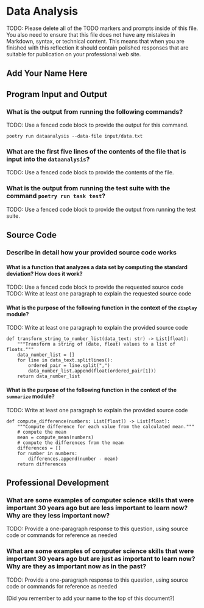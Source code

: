 # Data Analysis

TODO: Please delete all of the TODO markers and prompts inside of this file. You
also need to ensure that this file does not have any mistakes in Markdown,
syntax, or technical content. This means that when you are finished with this
reflection it should contain polished responses that are suitable for
publication on your professional web site.

## Add Your Name Here

## Program Input and Output

### What is the output from running the following commands?

TODO: Use a fenced code block to provide the output for this command.

`poetry run dataanalysis --data-file input/data.txt`

### What are the first five lines of the contents of the file that is input into the `dataanalysis`?

TODO: Use a fenced code block to provide the contents of the file.

### What is the output from running the test suite with the command `poetry run task test`?

TODO: Use a fenced code block to provide the output from running the test suite.

## Source Code

### Describe in detail how your provided source code works

#### What is a function that analyzes a data set by computing the standard deviation? How does it work?

TODO: Use a fenced code block to provide the requested source code
TODO: Write at least one paragraph to explain the requested source code

#### What is the purpose of the following function in the context of the `display` module?

TODO: Write at least one paragraph to explain the provided source code

```
def transform_string_to_number_list(data_text: str) -> List[float]:
    """Transform a string of (date, float) values to a list of floats."""
    data_number_list = []
    for line in data_text.splitlines():
        ordered_pair = line.split(",")
        data_number_list.append(float(ordered_pair[1]))
    return data_number_list
```

#### What is the purpose of the following function in the context of the `summarize` module?

TODO: Write at least one paragraph to explain the provided source code

```
def compute_difference(numbers: List[float]) -> List[float]:
    """Compute difference for each value from the calculated mean."""
    # compute the mean
    mean = compute_mean(numbers)
    # compute the differences from the mean
    differences = []
    for number in numbers:
        differences.append(number - mean)
    return differences
```

## Professional Development

### What are some examples of computer science skills that were important 30 years ago but are less important to learn now? Why are they less important now?

TODO: Provide a one-paragraph response to this question, using source code or commands for reference as needed

### What are some examples of computer science skills that were important 30 years ago but are just as important to learn now? Why are they as important now as in the past?

TODO: Provide a one-paragraph response to this question, using source code or commands for reference as needed

(Did you remember to add your name to the top of this document?)
